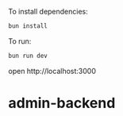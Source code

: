 To install dependencies:
```sh
bun install
```

To run:
```sh
bun run dev
```

open http://localhost:3000
# admin-backend
